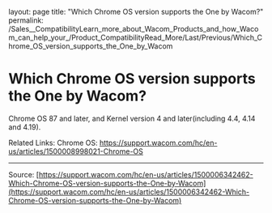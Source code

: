 layout: page
title: "Which Chrome OS version supports the One by Wacom?"
permalink: /Sales__CompatibilityLearn_more_about_Wacom_Products_and_how_Wacom_can_help_your_/Product_CompatibilityRead_More/Last/Previous/Which_Chrome_OS_version_supports_the_One_by_Wacom

# Which Chrome OS version supports the One by Wacom?

Chrome OS 87 and later, and Kernel version 4 and later(including 4.4, 4.14 and 4.19).

Related Links:
Chrome OS: https://support.wacom.com/hc/en-us/articles/1500008998021-Chrome-OS

---
Source: [https://support.wacom.com/hc/en-us/articles/1500006342462-Which-Chrome-OS-version-supports-the-One-by-Wacom](https://support.wacom.com/hc/en-us/articles/1500006342462-Which-Chrome-OS-version-supports-the-One-by-Wacom)

